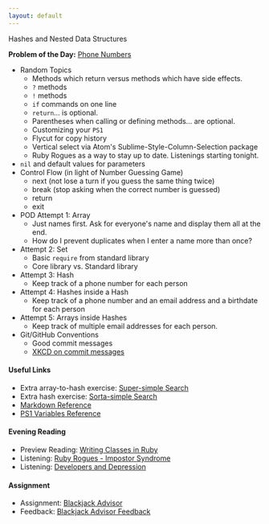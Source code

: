 ```yaml
---
layout: default
---
```


Hashes and Nested Data Structures

**Problem of the Day:** [Phone Numbers](https://github.com/rposborne/rails_assignments/tree/master/exercises/phone_numbers)

* Random Topics
  * Methods which return versus methods which have side effects.
  * `?` methods
  * `!` methods
  * `if` commands on one line
  * `return`... is optional.
  * Parentheses when calling or defining methods... are optional.
  * Customizing your `PS1`
  * Flycut for copy history
  * Vertical select via Atom's Sublime-Style-Column-Selection package
  * Ruby Rogues as a way to stay up to date.  Listenings starting tonight.
* `nil` and default values for parameters
* Control Flow (in light of Number Guessing Game)
  * next (not lose a turn if you guess the same thing twice)
  * break (stop asking when the correct number is guessed)
  * return
  * exit
* POD Attempt 1: Array
  * Just names first.  Ask for everyone's name and display them all at the end.
  * How do I prevent duplicates when I enter a name more than once?
* Attempt 2: Set
  * Basic `require` from standard library
  * Core library vs. Standard library
* Attempt 3: Hash
  * Keep track of a phone number for each person
* Attempt 4: Hashes inside a Hash
  * Keep track of a phone number and an email address and a birthdate for each person
* Attempt 5: Arrays inside Hashes
  * Keep track of multiple email addresses for each person.
* Git/GitHub Conventions
  * Good commit messages
  * [XKCD on commit messages](http://xkcd.com/1296/)

#### Useful Links

* Extra array-to-hash exercise: [Super-simple Search](https://github.com/rposborne/rails_assignments/tree/master/unused/exercises/super_simple_search)
* Extra hash exercise: [Sorta-simple Search](https://github.com/rposborne/rails_assignments/tree/master/unused/exercises/sorta_simple_search)
* [Markdown Reference](https://help.github.com/articles/markdown-basics/)
* [PS1 Variables Reference](http://www.cyberciti.biz/tips/howto-linux-unix-bash-shell-setup-prompt.html)

#### Evening Reading

* Preview Reading: [Writing Classes in Ruby](http://rubylearning.com/satishtalim/writing_our_own_class_in_ruby.html)
* Listening: [Ruby Rogues - Impostor Syndrome](https://devchat.tv/ruby-rogues/107-rr-impostor-syndrome-with-tim-chevalier)
* Listening: [Developers and Depression](https://vimeo.com/78419167)

#### Assignment

* Assignment: [Blackjack Advisor](https://github.com/tiyd-rails-2016-01/blackjack_advisor)
* Feedback: [Blackjack Advisor Feedback](feedback)

